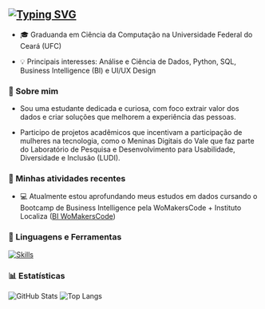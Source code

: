 <a href="https://git.io/typing-svg"><img src="https://readme-typing-svg.demolab.com?font=Bitcount+Grid+Single&pause=1000&color=932CF7&width=435&lines=ol%C3%A1%2C+eu+sou+a+aline+%3A)" alt="Typing SVG" /></a>
---

- 🎓 Graduanda em Ciência da Computação na Universidade Federal do Ceará (UFC)

- 💡 Principais interesses: Análise e Ciência de Dados, Python, SQL, Business Intelligence (BI) e UI/UX Design

### 📌 Sobre mim
- Sou uma estudante dedicada e curiosa, com foco extrair valor dos dados e criar soluções que melhorem a experiência das pessoas.

- Participo de projetos acadêmicos que incentivam a participação de mulheres na tecnologia, como o Meninas Digitais do Vale que faz parte do Laboratório de Pesquisa e Desenvolvimento para Usabilidade, Diversidade e Inclusão (LUDI). 

### 📌 Minhas atividades recentes
- 💻 Atualmente estou aprofundando meus estudos em dados cursando o Bootcamp de Business Intelligence pela WoMakersCode + Instituto Localiza ([BI WoMakersCode](https://womakerscode.org/bi-instituto-localiza/))  


### 🤖 Linguagens e Ferramentas

[![Skills](https://skillicons.dev/icons?i=python,mysql,postgres,html,css,git,figma,github,vscode)](https://skillicons.dev)

### 📊 Estatísticas
![GitHub Stats](https://github-readme-stats.vercel.app/api?username=alinelimx&show_icons=true&theme=dark)
![Top Langs](https://github-readme-stats.vercel.app/api/top-langs/?username=alinelimx&layout=compact&theme=dark)

<!-- 

